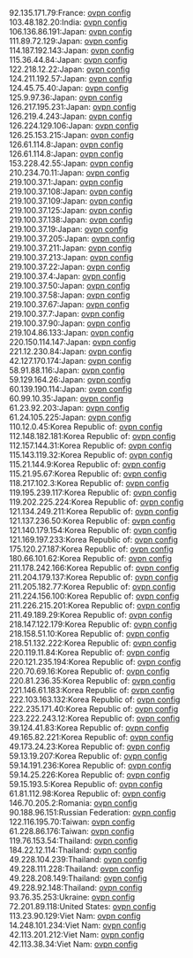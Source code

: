 92.135.171.79:France: [ovpn config](vpn/92_135_171_79.ovpn)  
103.48.182.20:India: [ovpn config](vpn/103_48_182_20.ovpn)  
106.136.86.191:Japan: [ovpn config](vpn/106_136_86_191.ovpn)  
111.89.72.129:Japan: [ovpn config](vpn/111_89_72_129.ovpn)  
114.187.192.143:Japan: [ovpn config](vpn/114_187_192_143.ovpn)  
115.36.44.84:Japan: [ovpn config](vpn/115_36_44_84.ovpn)  
122.218.12.22:Japan: [ovpn config](vpn/122_218_12_22.ovpn)  
124.211.192.57:Japan: [ovpn config](vpn/124_211_192_57.ovpn)  
124.45.75.40:Japan: [ovpn config](vpn/124_45_75_40.ovpn)  
125.9.97.36:Japan: [ovpn config](vpn/125_9_97_36.ovpn)  
126.217.195.231:Japan: [ovpn config](vpn/126_217_195_231.ovpn)  
126.219.4.243:Japan: [ovpn config](vpn/126_219_4_243.ovpn)  
126.224.129.106:Japan: [ovpn config](vpn/126_224_129_106.ovpn)  
126.25.153.215:Japan: [ovpn config](vpn/126_25_153_215.ovpn)  
126.61.114.8:Japan: [ovpn config](vpn/126_61_114_8.ovpn)  
126.61.114.8:Japan: [ovpn config](vpn/126_61_114_8.ovpn)  
153.228.42.55:Japan: [ovpn config](vpn/153_228_42_55.ovpn)  
210.234.70.11:Japan: [ovpn config](vpn/210_234_70_11.ovpn)  
219.100.37.1:Japan: [ovpn config](vpn/219_100_37_1.ovpn)  
219.100.37.108:Japan: [ovpn config](vpn/219_100_37_108.ovpn)  
219.100.37.109:Japan: [ovpn config](vpn/219_100_37_109.ovpn)  
219.100.37.125:Japan: [ovpn config](vpn/219_100_37_125.ovpn)  
219.100.37.138:Japan: [ovpn config](vpn/219_100_37_138.ovpn)  
219.100.37.19:Japan: [ovpn config](vpn/219_100_37_19.ovpn)  
219.100.37.205:Japan: [ovpn config](vpn/219_100_37_205.ovpn)  
219.100.37.211:Japan: [ovpn config](vpn/219_100_37_211.ovpn)  
219.100.37.213:Japan: [ovpn config](vpn/219_100_37_213.ovpn)  
219.100.37.22:Japan: [ovpn config](vpn/219_100_37_22.ovpn)  
219.100.37.4:Japan: [ovpn config](vpn/219_100_37_4.ovpn)  
219.100.37.50:Japan: [ovpn config](vpn/219_100_37_50.ovpn)  
219.100.37.58:Japan: [ovpn config](vpn/219_100_37_58.ovpn)  
219.100.37.67:Japan: [ovpn config](vpn/219_100_37_67.ovpn)  
219.100.37.7:Japan: [ovpn config](vpn/219_100_37_7.ovpn)  
219.100.37.90:Japan: [ovpn config](vpn/219_100_37_90.ovpn)  
219.104.86.133:Japan: [ovpn config](vpn/219_104_86_133.ovpn)  
220.150.114.147:Japan: [ovpn config](vpn/220_150_114_147.ovpn)  
221.12.230.84:Japan: [ovpn config](vpn/221_12_230_84.ovpn)  
42.127.170.174:Japan: [ovpn config](vpn/42_127_170_174.ovpn)  
58.91.88.116:Japan: [ovpn config](vpn/58_91_88_116.ovpn)  
59.129.164.26:Japan: [ovpn config](vpn/59_129_164_26.ovpn)  
60.139.190.114:Japan: [ovpn config](vpn/60_139_190_114.ovpn)  
60.99.10.35:Japan: [ovpn config](vpn/60_99_10_35.ovpn)  
61.23.92.203:Japan: [ovpn config](vpn/61_23_92_203.ovpn)  
61.24.105.225:Japan: [ovpn config](vpn/61_24_105_225.ovpn)  
110.12.0.45:Korea Republic of: [ovpn config](vpn/110_12_0_45.ovpn)  
112.148.182.181:Korea Republic of: [ovpn config](vpn/112_148_182_181.ovpn)  
112.157.144.31:Korea Republic of: [ovpn config](vpn/112_157_144_31.ovpn)  
115.143.119.32:Korea Republic of: [ovpn config](vpn/115_143_119_32.ovpn)  
115.21.144.9:Korea Republic of: [ovpn config](vpn/115_21_144_9.ovpn)  
115.21.95.67:Korea Republic of: [ovpn config](vpn/115_21_95_67.ovpn)  
118.217.102.3:Korea Republic of: [ovpn config](vpn/118_217_102_3.ovpn)  
119.195.239.117:Korea Republic of: [ovpn config](vpn/119_195_239_117.ovpn)  
119.202.225.224:Korea Republic of: [ovpn config](vpn/119_202_225_224.ovpn)  
121.134.249.211:Korea Republic of: [ovpn config](vpn/121_134_249_211.ovpn)  
121.137.236.50:Korea Republic of: [ovpn config](vpn/121_137_236_50.ovpn)  
121.140.179.154:Korea Republic of: [ovpn config](vpn/121_140_179_154.ovpn)  
121.169.197.233:Korea Republic of: [ovpn config](vpn/121_169_197_233.ovpn)  
175.120.27.187:Korea Republic of: [ovpn config](vpn/175_120_27_187.ovpn)  
180.66.101.62:Korea Republic of: [ovpn config](vpn/180_66_101_62.ovpn)  
211.178.242.166:Korea Republic of: [ovpn config](vpn/211_178_242_166.ovpn)  
211.204.179.137:Korea Republic of: [ovpn config](vpn/211_204_179_137.ovpn)  
211.205.182.77:Korea Republic of: [ovpn config](vpn/211_205_182_77.ovpn)  
211.224.156.100:Korea Republic of: [ovpn config](vpn/211_224_156_100.ovpn)  
211.226.215.201:Korea Republic of: [ovpn config](vpn/211_226_215_201.ovpn)  
211.49.189.29:Korea Republic of: [ovpn config](vpn/211_49_189_29.ovpn)  
218.147.122.179:Korea Republic of: [ovpn config](vpn/218_147_122_179.ovpn)  
218.158.51.10:Korea Republic of: [ovpn config](vpn/218_158_51_10.ovpn)  
218.51.132.222:Korea Republic of: [ovpn config](vpn/218_51_132_222.ovpn)  
220.119.11.84:Korea Republic of: [ovpn config](vpn/220_119_11_84.ovpn)  
220.121.235.194:Korea Republic of: [ovpn config](vpn/220_121_235_194.ovpn)  
220.70.69.16:Korea Republic of: [ovpn config](vpn/220_70_69_16.ovpn)  
220.81.236.35:Korea Republic of: [ovpn config](vpn/220_81_236_35.ovpn)  
221.146.61.183:Korea Republic of: [ovpn config](vpn/221_146_61_183.ovpn)  
222.103.163.132:Korea Republic of: [ovpn config](vpn/222_103_163_132.ovpn)  
222.235.171.40:Korea Republic of: [ovpn config](vpn/222_235_171_40.ovpn)  
223.222.243.12:Korea Republic of: [ovpn config](vpn/223_222_243_12.ovpn)  
39.124.41.83:Korea Republic of: [ovpn config](vpn/39_124_41_83.ovpn)  
49.165.82.221:Korea Republic of: [ovpn config](vpn/49_165_82_221.ovpn)  
49.173.24.23:Korea Republic of: [ovpn config](vpn/49_173_24_23.ovpn)  
59.13.19.207:Korea Republic of: [ovpn config](vpn/59_13_19_207.ovpn)  
59.14.191.236:Korea Republic of: [ovpn config](vpn/59_14_191_236.ovpn)  
59.14.25.226:Korea Republic of: [ovpn config](vpn/59_14_25_226.ovpn)  
59.15.193.5:Korea Republic of: [ovpn config](vpn/59_15_193_5.ovpn)  
61.81.112.98:Korea Republic of: [ovpn config](vpn/61_81_112_98.ovpn)  
146.70.205.2:Romania: [ovpn config](vpn/146_70_205_2.ovpn)  
90.188.96.151:Russian Federation: [ovpn config](vpn/90_188_96_151.ovpn)  
122.116.195.70:Taiwan: [ovpn config](vpn/122_116_195_70.ovpn)  
61.228.86.176:Taiwan: [ovpn config](vpn/61_228_86_176.ovpn)  
119.76.153.54:Thailand: [ovpn config](vpn/119_76_153_54.ovpn)  
184.22.12.114:Thailand: [ovpn config](vpn/184_22_12_114.ovpn)  
49.228.104.239:Thailand: [ovpn config](vpn/49_228_104_239.ovpn)  
49.228.111.228:Thailand: [ovpn config](vpn/49_228_111_228.ovpn)  
49.228.208.149:Thailand: [ovpn config](vpn/49_228_208_149.ovpn)  
49.228.92.148:Thailand: [ovpn config](vpn/49_228_92_148.ovpn)  
93.76.35.253:Ukraine: [ovpn config](vpn/93_76_35_253.ovpn)  
72.201.89.118:United States: [ovpn config](vpn/72_201_89_118.ovpn)  
113.23.90.129:Viet Nam: [ovpn config](vpn/113_23_90_129.ovpn)  
14.248.101.234:Viet Nam: [ovpn config](vpn/14_248_101_234.ovpn)  
42.113.201.212:Viet Nam: [ovpn config](vpn/42_113_201_212.ovpn)  
42.113.38.34:Viet Nam: [ovpn config](vpn/42_113_38_34.ovpn)  
